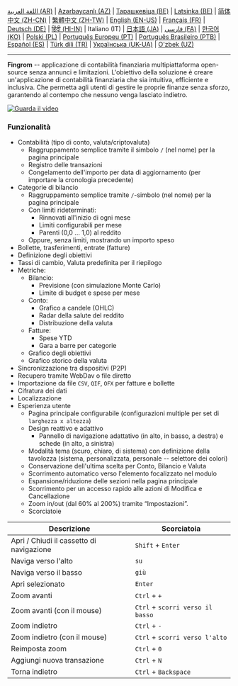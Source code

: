 [اللغة العربية (AR)](./about_ar.md) |
[Azərbaycanlı (AZ)](./about_az.md) |
[Тарашкевіца (BE)](./about_be.md) |
[Latsinka (BE)](./about_be_EU.md) |
[简体中文 (ZH-CN)](./about_zh.md) |
[繁體中文 (ZH-TW)](./about_zh_TW.md) |
[English (EN-US)](./about_en.md) |
[Français (FR)](./about_fr.md) |
[Deutsch (DE)](./about_de.md) |
[हिंदी (HI-IN)](./about_hi.md) |
Italiano (IT) |
[日本語 (JA)](./about_ja.md) |
[فارسی (FA)](./about_fa.md) |
[한국어 (KO)](./about_ko.md) |
[Polski (PL)](./about_pl.md) |
[Português Europeu (PT)](./about_pt.md) |
[Português Brasileiro (PTB)](./about_pt_BR.md) |
[Español (ES)](./about_es.md) |
[Türk dili (TR)](./about_tr.md) |
[Українська (UK-UA)](./about_uk.md) |
[O'zbek (UZ)](./about_uz.md)

---

**Fingrom** -- applicazione di contabilità finanziaria multipiattaforma open-source senza annunci e limitazioni.
L'obiettivo della soluzione è creare un'applicazione di contabilità finanziaria che sia intuitiva, efficiente e inclusiva. 
Che permetta agli utenti di gestire le proprie finanze senza sforzo, garantendo al contempo che nessuno venga lasciato indietro.

[![Guarda il video](../images/presentation_en.png)](https://youtu.be/sNTbpILLsOw)

### Funzionalità
- Contabilità (tipo di conto, valuta/criptovaluta)
  - Raggruppamento semplice tramite il simbolo `/` (nel nome) per la pagina principale
  - Registro delle transazioni
  - Congelamento dell'importo per data di aggiornamento (per importare la cronologia precedente)
- Categorie di bilancio
  - Raggruppamento semplice tramite `/`-simbolo (nel nome) per la pagina principale
  - Con limiti rideterminati:
    - Rinnovati all'inizio di ogni mese
    - Limiti configurabili per mese
    - Parenti (0,0 ... 1,0) al reddito
  - Oppure, senza limiti, mostrando un importo speso
- Bollette, trasferimenti, entrate (fatture)
- Definizione degli obiettivi
- Tassi di cambio, Valuta predefinita per il riepilogo
- Metriche: 
  - Bilancio:
    - Previsione (con simulazione Monte Carlo)
    - Limite di budget e spese per mese
  - Conto:
    - Grafico a candele (OHLC)
    - Radar della salute del reddito
    - Distribuzione della valuta
  - Fatture:
    - Spese YTD
    - Gara a barre per categorie
  - Grafico degli obiettivi
  - Grafico storico della valuta
- Sincronizzazione tra dispositivi (P2P) 
- Recupero tramite WebDav o file diretto
- Importazione da file `CSV`, `QIF`, `OFX` per fatture e bollette
- Cifratura dei dati
- Localizzazione
- Esperienza utente
  - Pagina principale configurabile (configurazioni multiple per set di `larghezza x altezza`)
  - Design reattivo e adattivo
    - Pannello di navigazione adattativo (in alto, in basso, a destra) e schede (in alto, a sinistra)
  - Modalità tema (scuro, chiaro, di sistema) con definizione della tavolozza (sistema, personalizzata, personale -- selettore dei colori)
  - Conservazione dell'ultima scelta per Conto, Bilancio e Valuta
  - Scorrimento automatico verso l'elemento focalizzato nel modulo
  - Espansione/riduzione delle sezioni nella pagina principale
  - Scorrimento per un accesso rapido alle azioni di Modifica e Cancellazione
  - Zoom in/out (dal 60% al 200%) tramite “Impostazioni”.
  - Scorciatoie

| Descrizione                              | Scorciatoia                    |
| ---------------------------------------- | ------------------------------ |
| Apri / Chiudi il cassetto di navigazione | `Shift` + `Enter`              |
| Naviga verso l'alto                      | `su`                           |
| Naviga verso il basso                    | `giù`                          |
| Apri selezionato                         | `Enter`                        |
| Zoom avanti                              | `Ctrl` + `+`                   |
| Zoom avanti (con il mouse)             | `Ctrl` + `scorri verso il basso` |
| Zoom indietro                            | `Ctrl` + `-`                   |
| Zoom indietro (con il mouse)             | `Ctrl` + `scorri verso l'alto` |
| Reimposta zoom                           | `Ctrl` + `0`                   |
| Aggiungi nuova transazione               | `Ctrl` + `N`                   |
| Torna indietro                           | `Ctrl` + `Backspace`           |
<!--
| Modifica elemento selezionato            | `Ctrl` + `E`                   |
| Elimina elemento selezionato             | `Ctrl` + `D`                   |
-->
